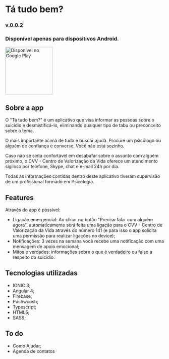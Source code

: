 # Tá tudo bem? 
### v.0.0.2

### Disponível apenas para dispositivos Android. 
<a href='https://play.google.com/store/apps/details?id=com.ionicframework.tatudobemapp&pcampaignid=MKT-Other-global-all-co-prtnr-py-PartBadge-Mar2515-1'><img alt='Disponível no Google Play' src='https://play.google.com/intl/en_us/badges/images/generic/pt-br_badge_web_generic.png' width="150" /></a>

## Sobre a app

O "Tá tudo bem?" é um aplicativo que visa informar as pessoas sobre o suicídio e desmistificá-lo, eliminando qualquer tipo de tabu ou preconceito sobre o tema. 

O mais importante acima de tudo é buscar ajuda. 
Procure um psicólogo ou alguém de confiança e converse. Você não está sozinho. 

Caso não se sinta confortável em desabafar sobre o assunto com alguém próximo, o CVV - Centro de Valorização da Vida oferece um atendimento sigiloso por telefone, Skype, chat e e-mail 24h por dia. 

Todas as informações contidas dentro deste aplicativo tiveram supervisão de um profissional formado em Psicologia.

## Features

Através do app é possível: 

- Ligação emergencial: Ao clicar no botão "Preciso falar com alguém agora", automaticamente será feita uma ligação para o CVV - Centro de Valorização da Vida através do número 141 (e para isso o app solicita uma permissão para realizar ligações no device); 
- Notificações: 3 vezes na semana você recebe uma notificação com uma mensagem de apoio emocional;
- Mitos e verdades: informações sobre o que é verdadeiro ou falso a respeito do suicídio. 

## Tecnologias utilizadas

- IONIC 3; 
- Angular 4; 
- Firebase; 
- Pushwoosh; 
- Typescript; 
- HTML5; 
- SASS;

## To do 

- Como Ajudar; 
- Agenda de contatos
